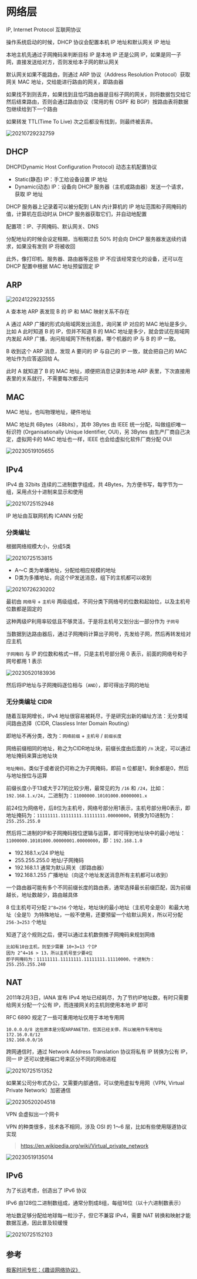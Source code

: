 # 网络层

IP, Internet Protocol 互联网协议

操作系统启动的时候，DHCP 协议会配置本机 IP 地址和默认网关 IP 地址

本地主机先通过子网掩码来判断目标 IP 是本地 IP 还是公网 IP，如果是同一子网，直接发送给对方，否则发给本子网的默认网关

默认网关如果不能路由，则通过 ARP 协议（Address Resolution Protocol）获取网关 MAC 地址，交给能进行路由的网关，即路由器

如果找不到则丢弃，如果找到且恰巧路由器是目标子网的网关，则将数据包交给它然后结束路由，否则会通过路由协议（常用的有 OSPF 和 BGP）按路由表将数据包继续给到下一个路由

如果转发 TTL(Time To Live) 次之后都没有找到，则最终被丢弃。

![20210729232759](https://image.zuoright.com/20210729232759.png)

## DHCP

DHCP(Dynamic Host Configuration Protocol) 动态主机配置协议

- Static(静态) IP：手工给设备设置 IP 地址
- Dynamic(动态) IP：设备向 DHCP 服务器（主机或路由器）发送一个请求，获取 IP 地址

DHCP 服务器上记录着可以被分配到 LAN 内计算机的 IP 地址范围和子网掩码的值，计算机在启动时从 DHCP 服务器获取它们，并自动地配置

配置项：IP、子网掩码、默认网关、DNS

分配地址的时候会设定租期，当租期过去 50% 时会向 DHCP 服务器发送续约请求，如果没有发则 IP 将被收回

此外，像打印机、服务器、路由器等这些 IP 不应该经常变化的设备，还可以在 DHCP 配置中根据 MAC 地址预留固定 IP

## ARP

![20241229232555](https://image.zuoright.com/20241229232555.png)

A 查本地 ARP 表发现 B 的 IP 和 MAC 映射关系不存在

A 通过 ARP 广播的形式向局域网发出消息，询问某 IP 对应的 MAC 地址是多少。比如 A 此时知道 B 的 IP，但并不知道 B 的 MAC 地址是多少，就会尝试在局域网内发起 ARP 广播，询问局域网下所有机器，哪个机器的 IP 与 B 的 IP 一致。

B 收到这个 ARP 消息，发现 A 要问的 IP 与自己的 IP 一致，就会把自己的 MAC 地址作为应答返回给 A。

此时 A 就知道了 B 的 MAC 地址，顺便把消息记录到本地 ARP 表里，下次直接用表里的关系就行，不需要每次都去问

## MAC

MAC 地址，也叫物理地址，硬件地址

MAC 地址共 6Bytes（48bits），其中 3Bytes 由 IEEE 统一分配，叫做组织唯一标识符 (Organisationally Unique Identifier, OUI)，另 3Bytes 由生产厂商自己决定，虚拟网卡的 MAC 地址也一样，IEEE 也会给虚拟化软件厂商分配 OUI

![20230519105655](https://image.zuoright.com/20230519105655.png)

## IPv4

IPv4 由 32bits 连续的二进制数字组成，共 4Bytes，为方便书写，每字节为一组，采用点分十进制来显示和使用

![20210725152948](https://image.zuoright.com/20210725152948.png)

IP 地址由互联网机构 ICANN 分配

### 分类编址

根据网络规模大小，分成5类

![20210725153815](https://image.zuoright.com/20210725153815.png)

- A～C 类为单播地址，分配给相应规模的地址
- D类为多播地址，向这个IP发送消息，组下的主机都可以收到

![20210726230202](https://image.zuoright.com/20210726230202.png)

最初由 `网络号` + `主机号` 两级组成，不同分类下网络号的位数和起始位，以及主机号位数都是固定的

这种两级IP利用率较低且不够灵活，于是将主机号又划分出一部分作为 `子网号`

当数据到达路由器后，通过子网掩码计算出子网号，先发给子网，然后再转发给对应主机

`子网掩码` 与 IP 的位数和格式一样，只是主机号部分用 0 表示，前面的网络号和子网号都用 1 表示

![20230520183936](https://image.zuoright.com/20230520183936.png)

然后将IP地址与子网掩码逐位相与（`AND`），即可得出子网的地址

### 无分类编址 CIDR

随着互联网增长，IPv4 地址很容易被耗尽，于是研究出新的编址方法：无分类域间路由选择（CIDR, Classless Inter Domain Routing）

即地址不再分类，改为：`网络前缀` + `主机号` / `前缀长度`

网络前缀相同的地址，称之为CIDR地址块，前缀长度由后面的 `/n` 决定，可以通过地址掩码来算出地址块

`地址掩码`，类似于或者说仍可称之为子网掩码，即前 n 位都是1，剩余都是0，然后与地址按位与运算

前缀长度小于13或大于27的比较少用，最常见的为 `/16` 和 `/24`，比如：`192.168.1.x/24`，二进制为：`11000000.10101000.00000001.x`

前24位为网络号，后8位为主机号，网络号部分用1表示，主机号部分用0表示，即地址掩码为：`11111111.11111111.11111111.00000000`，转换为10进制为：`255.255.255.0`

然后将二进制的IP和子网掩码按位逻辑与运算，即可得到地址块中的最小地址：`11000000.10101000.00000001.00000000`，即：`192.168.1.0`

- 192.168.1.x/24 IP地址
- 255.255.255.0 地址/子网掩码
- 192.168.1.1 通常为默认网关（即路由器）
- 192.168.1.255 广播地址（向这个地址发送消息所有主机都可以收到）

一个路由器可能有多个不同前缀长度的路由表，通常选择最长前缀匹配，因为前缀越长，地址数越少，路由越具体

8 位主机号可分配 `2^8=256` 个地址，地址块的最小地址（主机号全是0）和最大地址（全是1）为特殊地址，一般不使用，还要预留一个给默认网关，所以可分配 `256-3=253` 个地址

知道了这个规则之后，便可以通过主机数倒推子网掩码来规划网络

```text
比如有10台主机，则至少需要 10+3=13 个IP
因为 2^4=16 > 13，所以主机号至少要4位
即子网掩码为：11111111.11111111.11111111.11110000，十进制为：255.255.255.240
```

## NAT

2011年2月3日，IANA 宣布 IPv4 地址已经耗尽，为了节约IP地址数，有时只需要给网关分配一个公有 IP，而连接网关的主机则使用本地 IP 即可

RFC 6890 规定了一些可重用地址仅用于本地专用网

```text
10.0.0.0/8 这些原本是分配ARPANET的，但其已经关停，所以被用作专用地址
172.16.0.0/12
192.168.0.0/16
```

跨网通信时，通过 Network Address Translation 协议将私有 IP 转换为公有 IP，同一 IP 还可以使用端口号来区分不同的网络进程

![20210725151352](https://image.zuoright.com/20210725151352.png)

如果某公司分布式办公，又需要内部通信，可以使用虚拟专用网（VPN, Virtual Private Network）加密通信

![20230520204518](https://image.zuoright.com/20230520204518.png)

VPN 会虚拟出一个网卡

VPN 的种类很多，技术各不相同，涉及 OSI 的 1～6 层，比如有些使用隧道协议实现

> <https://en.wikipedia.org/wiki/Virtual_private_network>

![20230519135014](https://image.zuoright.com/20230519135014.png)

## IPv6

为了长远考虑，创造出了 IPv6 协议

IPv6 由128位二进制数组成，通常分割成8组，每组16位（以十六进制数表示）

地址数足够分配给地球每一粒沙子，但它不兼容 IPv4，需要 NAT 转换和映射才能数据互通，因此普及较缓慢

![20210725152103](https://image.zuoright.com/20210725152103.png)

## 参考

[极客时间专栏：《趣谈网络协议》](https://time.geekbang.org/column/intro/100007101)
